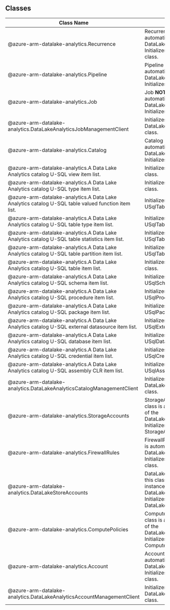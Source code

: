 ## Classes
| Class Name | Description |
|---|---|
| @azure-arm-datalake-analytics.Recurrence |Recurrence __NOTE__: An instance of this class is automatically created for an instance of the DataLakeAnalyticsJobManagementClient. Initializes a new instance of the Recurrence class.|
| @azure-arm-datalake-analytics.Pipeline |Pipeline __NOTE__: An instance of this class is automatically created for an instance of the DataLakeAnalyticsJobManagementClient. Initializes a new instance of the Pipeline class.|
| @azure-arm-datalake-analytics.Job |Job __NOTE__: An instance of this class is automatically created for an instance of the DataLakeAnalyticsJobManagementClient. Initializes a new instance of the Job class.|
| @azure-arm-datalake-analytics.DataLakeAnalyticsJobManagementClient |Initializes a new instance of the DataLakeAnalyticsJobManagementClient class.|
| @azure-arm-datalake-analytics.Catalog |Catalog __NOTE__: An instance of this class is automatically created for an instance of the DataLakeAnalyticsCatalogManagementClient. Initializes a new instance of the Catalog class.|
| @azure-arm-datalake-analytics.A Data Lake Analytics catalog U-SQL view item list. |Initializes a new instance of the USqlViewList class.|
| @azure-arm-datalake-analytics.A Data Lake Analytics catalog U-SQL type item list. |Initializes a new instance of the USqlTypeList class.|
| @azure-arm-datalake-analytics.A Data Lake Analytics catalog U-SQL table valued function item list. |Initializes a new instance of the USqlTableValuedFunctionList class.|
| @azure-arm-datalake-analytics.A Data Lake Analytics catalog U-SQL table type item list. |Initializes a new instance of the USqlTableTypeList class.|
| @azure-arm-datalake-analytics.A Data Lake Analytics catalog U-SQL table statistics item list. |Initializes a new instance of the USqlTableStatisticsList class.|
| @azure-arm-datalake-analytics.A Data Lake Analytics catalog U-SQL table partition item list. |Initializes a new instance of the USqlTablePartitionList class.|
| @azure-arm-datalake-analytics.A Data Lake Analytics catalog U-SQL table item list. |Initializes a new instance of the USqlTableList class.|
| @azure-arm-datalake-analytics.A Data Lake Analytics catalog U-SQL schema item list. |Initializes a new instance of the USqlSchemaList class.|
| @azure-arm-datalake-analytics.A Data Lake Analytics catalog U-SQL procedure item list. |Initializes a new instance of the USqlProcedureList class.|
| @azure-arm-datalake-analytics.A Data Lake Analytics catalog U-SQL package item list. |Initializes a new instance of the USqlPackageList class.|
| @azure-arm-datalake-analytics.A Data Lake Analytics catalog U-SQL external datasource item list. |Initializes a new instance of the USqlExternalDataSourceList class.|
| @azure-arm-datalake-analytics.A Data Lake Analytics catalog U-SQL database item list. |Initializes a new instance of the USqlDatabaseList class.|
| @azure-arm-datalake-analytics.A Data Lake Analytics catalog U-SQL credential item list. |Initializes a new instance of the USqlCredentialList class.|
| @azure-arm-datalake-analytics.A Data Lake Analytics catalog U-SQL assembly CLR item list. |Initializes a new instance of the USqlAssemblyList class.|
| @azure-arm-datalake-analytics.DataLakeAnalyticsCatalogManagementClient |Initializes a new instance of the DataLakeAnalyticsCatalogManagementClient class.|
| @azure-arm-datalake-analytics.StorageAccounts |StorageAccounts __NOTE__: An instance of this class is automatically created for an instance of the DataLakeAnalyticsAccountManagementClient. Initializes a new instance of the StorageAccounts class.|
| @azure-arm-datalake-analytics.FirewallRules |FirewallRules __NOTE__: An instance of this class is automatically created for an instance of the DataLakeAnalyticsAccountManagementClient. Initializes a new instance of the FirewallRules class.|
| @azure-arm-datalake-analytics.DataLakeStoreAccounts |DataLakeStoreAccounts __NOTE__: An instance of this class is automatically created for an instance of the DataLakeAnalyticsAccountManagementClient. Initializes a new instance of the DataLakeStoreAccounts class.|
| @azure-arm-datalake-analytics.ComputePolicies |ComputePolicies __NOTE__: An instance of this class is automatically created for an instance of the DataLakeAnalyticsAccountManagementClient. Initializes a new instance of the ComputePolicies class.|
| @azure-arm-datalake-analytics.Account |Account __NOTE__: An instance of this class is automatically created for an instance of the DataLakeAnalyticsAccountManagementClient. Initializes a new instance of the Account class.|
| @azure-arm-datalake-analytics.DataLakeAnalyticsAccountManagementClient |Initializes a new instance of the DataLakeAnalyticsAccountManagementClient class.|
